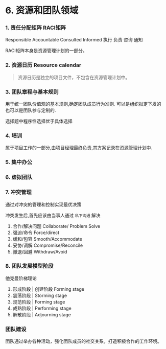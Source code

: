 # 6. 资源和团队领域

### 1. 责任分配矩阵 RACI矩阵

Responsible Accountable Consulted  Informed 执行 负责 咨询 通知

RACI矩阵本身是资源管理计划的一部分。

### 2. 资源日历 Resource calendar

> 资源日历是独立的项目文件，不包含在资源管理计划中。
> 

### 3. 团队章程与基本规则

用于统一团队价值观的基本规则,确定团队成员行为准则. 可以是组织拟定下发的 也可以是团队参与定制的.

选择题中程序性选择优于具体选择

### 4. 培训

属于项目工作的一部分,由项目经理最终负责,其方案记录在资源管理计划中.

### 5. 集中办公

### 6. 虚拟团队

### 7. 冲突管理

通过对冲突的管理和控制实现最优决策

冲突发生后,首先应该由当事人通过 `私下沟通` 解决

1. 合作/解决问题 Collaborate/ Problem Solve
2. 强迫/命令 Force/direct
3. 缓和/包容 Smooth/Accommodate
4. 妥协/调解 Compromise/Reconcile
5. 撤退/回避 Withdraw/Avoid

### 8. 团队发展模型阶段

他克曼阶梯理论

1. 形成阶段 | 创建阶段 Forming stage
2. 震荡阶段 | Storming stage
3. 规范阶段 | Forming stage
4. 成熟阶段 | Performing stage
5. 解散阶段 | Adjourning stage

### 团队建设

团队通过举办各种活动，强化团队成员的社交关系，打造积极合作的工作环境。